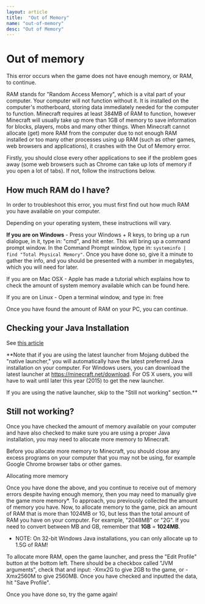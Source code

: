 ```yaml
---
layout: article
title:  "Out of Memory"
name: "out-of-memory"
desc: "Out of Memory"
---
```

# Out of memory
This error occurs when the game does not have enough memory, or RAM, to continue.

RAM stands for "Random Access Memory", which is a vital part of your computer. Your computer will not function without it. It is installed on the computer's motherboard, storing data immediately needed for the computer to function. Minecraft requires at least 384MB of RAM to function, however Minecraft will usually take up more than 1GB of memory to save information for blocks, players, mobs and many other things. When Minecraft cannot allocate (get) more RAM from the computer due to not enough RAM installed or too many other processes using up RAM (such as other games, web browsers and applications), it crashes with the Out of Memory error.

Firstly, you should close every other applications to see if the problem goes away (some web browsers such as Chrome can take up lots of memory if you open a lot of tabs). If not, follow the instructions below.

## How much RAM do I have?
In order to troubleshoot this error, you must first find out how much RAM you have available on your computer.

Depending on your operating system, these instructions will vary.

**If you are on Windows** - Press your Windows + R keys, to bring up a run dialogue, in it, type in: "cmd", and hit enter. This will bring up a command prompt window. In the Command Prompt window, type in:  `systeminfo | find "Total Physical Memory"`. Once you have done so, give it a minute to gather the info, and you should be presented with a number in megabytes, which you will need for later.

If you are on Mac OSX - Apple has made a tutorial which explains how to check the amount of system memory available which can be found here.

If you are on Linux - Open a terminal window, and type in: free

Once you have found the amount of RAM on your PC, you can continue.

## Checking your Java Installation
See [this article](/_help/how-to-reinstall-java/index.markdown)

**Note that if you are using the latest launcher from Mojang dubbed the "native launcher," you will automatically have the latest preferred Java installation on your computer. For Windows users, you can download the latest launcher at https://minecraft.net/download. For OS X users, you will have to wait until later this year (2015) to get the new launcher.

If you are using the native launcher, skip to the "Still not working" section.** 

## Still not working?
Once you have checked the amount of memory available on your computer and have also checked to make sure you are using a proper Java installation, you may need to allocate more memory to Minecraft.

Before you allocate more memory to Minecraft, you should close any excess programs on your computer that you may not be using, for example Google Chrome browser tabs or other games.

Allocating more memory

Once you have done the above, and you continue to receive out of memory errors despite having enough memory, then you may need to manually give the game more memory*. To approach, you previously collected the amount of memory you have. Now, to allocate memory to the game, pick an amount of RAM that is more than 1024MB or 1G, but less than the total amount of RAM you have on your computer. For example, "2048MB" or "2G".
If you need to convert between MB and GB, remember that **1GB** = **1024MB**.

* NOTE: On 32-bit Windows Java installations, you can only allocate up to 1.5G of RAM! 

To allocate more RAM, open the game launcher, and press the "Edit Profile" button at the bottom left. There should be a checkbox called "JVM arguments", check that and input: -Xmx2G to give 2GB to the game, or -Xmx2560M to give 2560MB. Once you have checked and inputted the data, hit "Save Profile".

Once you have done so, try the game again!